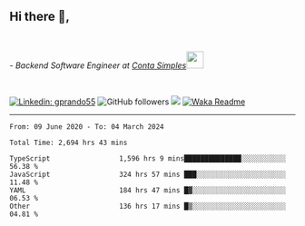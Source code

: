 <h2>Hi there  👋,</h2> </br>

<p><em>- Backend Software Engineer at <a href="https://contasimples.com">Conta Simples</a><img src="https://media.giphy.com/media/WUlplcMpOCEmTGBtBW/giphy.gif" width="30"> 
</em></p></br>


[![Linkedin: gprando55](https://img.shields.io/badge/-gprando55-blue?style=flat-square&logo=Linkedin&logoColor=white&link=https://www.linkedin.com/in/prandogabriel/)](https://www.linkedin.com/in/prandogabriel)
![GitHub followers](https://img.shields.io/github/followers/prandogabriel?label=Follow&style=social)
![](https://visitor-badge.glitch.me/badge?page_id=prandogabriel.prandogabriel)
[![Waka Readme](https://github.com/prandogabriel/prandogabriel/actions/workflows/update-stats.yml.yml/badge.svg)](https://github.com/prandogabriel/prandogabriel/actions/workflows/update-stats.yml.yml)

---

<!--START_SECTION:waka-->

```golang
From: 09 June 2020 - To: 04 March 2024

Total Time: 2,694 hrs 43 mins

TypeScript                 1,596 hrs 9 mins██████████████░░░░░░░░░░░   56.38 %
JavaScript                 324 hrs 57 mins ███░░░░░░░░░░░░░░░░░░░░░░   11.48 %
YAML                       184 hrs 47 mins █▓░░░░░░░░░░░░░░░░░░░░░░░   06.53 %
Other                      136 hrs 17 mins █▒░░░░░░░░░░░░░░░░░░░░░░░   04.81 %
```

<!--END_SECTION:waka-->
